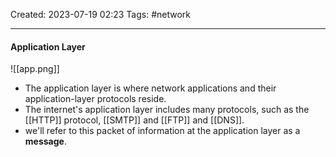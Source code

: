 Created: 2023-07-19 02:23
Tags: #network 
____

#### Application Layer

![[app.png]]


* The application layer is where network applications and their application-layer protocols reside.
* The internet's application layer includes many protocols, such as the [[HTTP]] protocol, [[SMTP]] and [[FTP]] and [[DNS]].
* we'll refer to this packet of information at the application layer as a __message__. 
